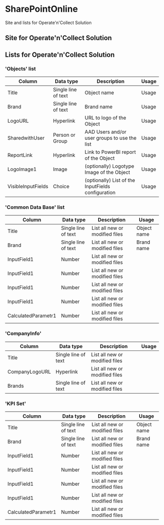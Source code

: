 # SharePointOnline 

Site and lists for Operate'n'Collect Solution




## Site for Operate'n'Collect Solution

## Lists for Operate'n'Collect Solution

### 'Objects' list

| Column | Data type | Description | Usage |
| --- | --- | --- | --- |
| Title | Single line of text | Object name | Usage |
| Brand | Single line of text | Brand name | Usage |
| LogoURL | Hyperlink | URL to logo of the Object | Usage |
| SharedwithUser | Person or Group | AAD Users and/or user groups to use the list | Usage |
| ReportLink | Hyperlink | Link to PowerBI report of the Object | Usage |
| LogoImage1 | Image | (optionally) Logotype Image of the Object | Usage |
| VisibleInputFields | Choice | (optionally) List of the InputFields configuration | Usage |


### 'Common Data Base' list

| Column | Data type | Description | Usage |
| --- | --- | --- | --- |
| Title | Single line of text | List all new or modified files | Object name | Usage |
| Brand | Single line of text | List all new or modified files | Brand name | Usage |
| InputField1 | Number | List all new or modified files |
| InputField1 | Number | List all new or modified files |
| InputField1 | Number | List all new or modified files |
| InputField1 | Number | List all new or modified files |
| CalculatedParametr1 | Number | List all new or modified files |

### 'CompanyInfo'

| Column | Data type | Description | Usage |
| --- | --- | --- | --- |
| Title | Single line of text | List all new or modified files |
| CompanyLogoURL | Hyperlink | List all new or modified files |
| Brands | Single line of text | List all new or modified files |

### 'KPI Set'

| Column | Data type | Description | Usage |
| --- | --- | --- | --- |
| Title | Single line of text | List all new or modified files | Object name | Usage |
| Brand | Single line of text | List all new or modified files | Brand name | Usage |
| InputField1 | Number | List all new or modified files |
| InputField1 | Number | List all new or modified files |
| InputField1 | Number | List all new or modified files |
| InputField1 | Number | List all new or modified files |
| CalculatedParametr1 | Number | List all new or modified files |
